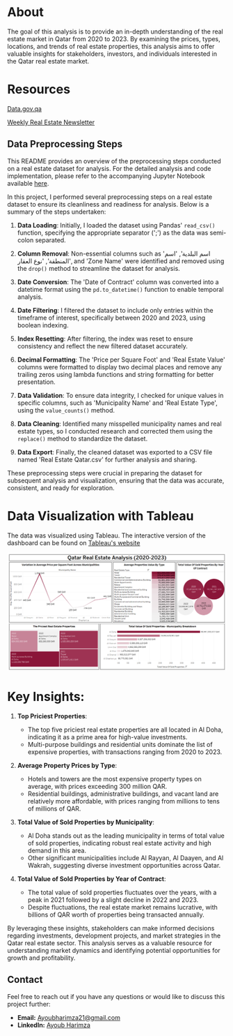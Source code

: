 # About
The goal of this analysis is to provide an in-depth understanding of the real estate market in Qatar from 2020 to 2023. By examining the prices, types, locations, and trends of real estate properties, this analysis aims to offer valuable insights for stakeholders, investors, and individuals interested in the Qatar real estate market.

# Resources
[Data.gov.qa](https://www.data.gov.qa/pages/default/)

[Weekly Real Estate Newsletter](https://www.data.gov.qa/explore/dataset/weekly-real-estate-newsletter/information/)

## Data Preprocessing Steps

This README provides an overview of the preprocessing steps conducted on a real estate dataset for analysis. For the detailed analysis and code implementation, please refer to the accompanying Jupyter Notebook available [here](https://github.com/Ayoub-Harimza/Qatar-Real-Estate-Analysis/blob/main/Qatar%20Real%20Estate%20Dataset.ipynb).

In this project, I performed several preprocessing steps on a real estate dataset to ensure its cleanliness and readiness for analysis. Below is a summary of the steps undertaken:

1. **Data Loading**: Initially, I loaded the dataset using Pandas' `read_csv()` function, specifying the appropriate separator (';') as the data was semi-colon separated.

2. **Column Removal**: Non-essential columns such as 'اسم البلدية', 'اسم المنطقة', 'نوع العقار', and 'Zone Name' were identified and removed using the `drop()` method to streamline the dataset for analysis.

3. **Date Conversion**: The 'Date of Contract' column was converted into a datetime format using the `pd.to_datetime()` function to enable temporal analysis.

4. **Date Filtering**: I filtered the dataset to include only entries within the timeframe of interest, specifically between 2020 and 2023, using boolean indexing.

5. **Index Resetting**: After filtering, the index was reset to ensure consistency and reflect the new filtered dataset accurately.

6. **Decimal Formatting**: The 'Price per Square Foot' and 'Real Estate Value' columns were formatted to display two decimal places and remove any trailing zeros using lambda functions and string formatting for better presentation.

7. **Data Validation**: To ensure data integrity, I checked for unique values in specific columns, such as 'Municipality Name' and 'Real Estate Type', using the `value_counts()` method.

8. **Data Cleaning**: Identified many misspelled municipality names and real estate types, so I conducted research and corrected them using the `replace()` method to standardize the dataset.

9. **Data Export**: Finally, the cleaned dataset was exported to a CSV file named 'Real Estate Qatar.csv' for further analysis and sharing.

These preprocessing steps were crucial in preparing the dataset for subsequent analysis and visualization, ensuring that the data was accurate, consistent, and ready for exploration.

# Data Visualization with Tableau
The data was visualized using Tableau. The interactive version of the dashboard can be found on [Tableau's website](https://public.tableau.com/app/profile/ayoub.harimza/viz/QatarRealEstateAnalysis2020-2023/Dashboard1)

![Image](https://github.com/Ayoub-Harimza/Qatar-Real-Estate-Analysis/blob/main/Qatar%20Real%20Estate%20Dashboard.PNG)

# Key Insights:

1. **Top Priciest Properties**: 
   - The top five priciest real estate properties are all located in Al Doha, indicating it as a prime area for high-value investments.
   - Multi-purpose buildings and residential units dominate the list of expensive properties, with transactions ranging from 2020 to 2023.

2. **Average Property Prices by Type**:
   - Hotels and towers are the most expensive property types on average, with prices exceeding 300 million QAR.
   - Residential buildings, administrative buildings, and vacant land are relatively more affordable, with prices ranging from millions to tens of millions of QAR.

3. **Total Value of Sold Properties by Municipality**:
   - Al Doha stands out as the leading municipality in terms of total value of sold properties, indicating robust real estate activity and high demand in this area.
   - Other significant municipalities include Al Rayyan, Al Daayen, and Al Wakrah, suggesting diverse investment opportunities across Qatar.

4. **Total Value of Sold Properties by Year of Contract**:
   - The total value of sold properties fluctuates over the years, with a peak in 2021 followed by a slight decline in 2022 and 2023.
   - Despite fluctuations, the real estate market remains lucrative, with billions of QAR worth of properties being transacted annually.

By leveraging these insights, stakeholders can make informed decisions regarding investments, development projects, and market strategies in the Qatar real estate sector. This analysis serves as a valuable resource for understanding market dynamics and identifying potential opportunities for growth and profitability.
 
## Contact

Feel free to reach out if you have any questions or would like to discuss this project further:

- **Email:** Ayoubharimza21@gmail.com
- **LinkedIn:** [Ayoub Harimza](https://www.linkedin.com/in/ayoub-harimza-4926a22a7/)
